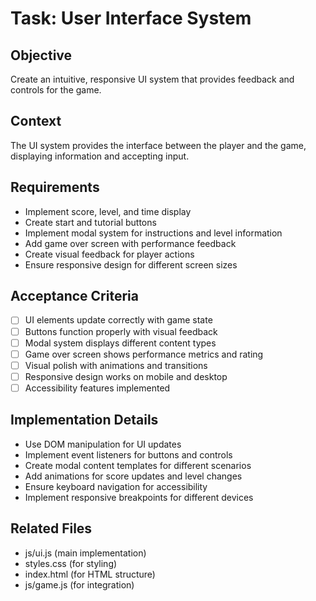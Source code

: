 # Task: User Interface System

## Objective
Create an intuitive, responsive UI system that provides feedback and controls for the game.

## Context
The UI system provides the interface between the player and the game, displaying information and accepting input.

## Requirements
- Implement score, level, and time display
- Create start and tutorial buttons
- Implement modal system for instructions and level information
- Add game over screen with performance feedback
- Create visual feedback for player actions
- Ensure responsive design for different screen sizes

## Acceptance Criteria
- [ ] UI elements update correctly with game state
- [ ] Buttons function properly with visual feedback
- [ ] Modal system displays different content types
- [ ] Game over screen shows performance metrics and rating
- [ ] Visual polish with animations and transitions
- [ ] Responsive design works on mobile and desktop
- [ ] Accessibility features implemented

## Implementation Details
- Use DOM manipulation for UI updates
- Implement event listeners for buttons and controls
- Create modal content templates for different scenarios
- Add animations for score updates and level changes
- Ensure keyboard navigation for accessibility
- Implement responsive breakpoints for different devices

## Related Files
- js/ui.js (main implementation)
- styles.css (for styling)
- index.html (for HTML structure)
- js/game.js (for integration)